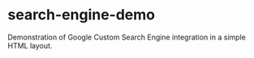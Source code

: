 # search-engine-demo
Demonstration of Google Custom Search Engine integration in a simple HTML layout.